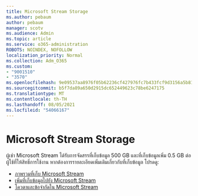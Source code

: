 ```yaml
---
title: Microsoft Stream Storage
ms.author: pebaum
author: pebaum
manager: scotv
ms.audience: Admin
ms.topic: article
ms.service: o365-administration
ROBOTS: NOINDEX, NOFOLLOW
localization_priority: Normal
ms.collection: Adm_O365
ms.custom:
- "9001510"
- "3570"
ms.openlocfilehash: 9e09537aa8976f05b62236cf427976fc7b433fcf9d3156a5b81009c6b60a0db1
ms.sourcegitcommit: b5f7da89a650d2915dc652449623c78be6247175
ms.translationtype: MT
ms.contentlocale: th-TH
ms.lasthandoff: 08/05/2021
ms.locfileid: "54066167"
---
```

# <a name="microsoft-stream-storage"></a>Microsoft Stream Storage

ผู้เช่า Microsoft Stream ได้รับการจัดสรรที่เก็บข้อมูล 500 GB และที่เก็บข้อมูลเพิ่ม 0.5 GB ต่อผู้ใช้ที่ให้สิทธิ์การใช้งาน
หากต้องการรายละเอียดเพิ่มเติมเกี่ยวกับที่เก็บข้อมูล โปรดดู:

- [ภาพรวมที่เก็บ Microsoft Stream](https://docs.microsoft.com/stream/license-overview#storage)
- [เพิ่มที่เก็บข้อมูลไปยัง Microsoft Stream](https://docs.microsoft.com/stream/storage-add-on)
- [โควตาและข้อจํากัดใน Microsoft Stream](https://docs.microsoft.com/stream/quotas-and-limitations)
